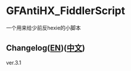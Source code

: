 # GFAntiHX_FiddlerScript
一个用来给少前反hexie的小脚本

## Changelog([EN](/CHANGELOG.md))([中文](/CHANGELOG_ZHCN.md))
ver.3.1
